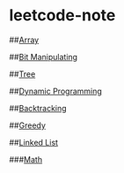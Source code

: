# leetcode-note

##[Array](https://github.com/superdtx/leetcode-note/tree/master/Array)

##[Bit Manipulating](https://github.com/superdtx/leetcode-note/tree/master/Bit-Manipulation)

##[Tree](https://github.com/superdtx/leetcode-note/tree/master/Tree)

##[Dynamic Programming](https://github.com/superdtx/leetcode-note/tree/master/Dynamic-Programming)

##[Backtracking](https://github.com/superdtx/leetcode-note/tree/master/Backtracking)

##[Greedy](https://github.com/superdtx/leetcode-note/tree/master/Greedy)

##[Linked List](https://github.com/superdtx/leetcode-note/tree/master/Linked-List)

###[Math](https://github.com/superdtx/leetcode-note/tree/master/Math)


